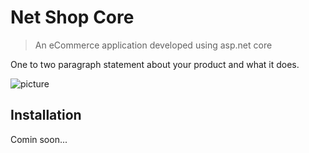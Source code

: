 
# Net Shop Core
> An eCommerce application developed using asp.net core

One to two paragraph statement about your product and what it does.

![picture](https://i.ibb.co/ZhKfW64/logo-banner.png)

## Installation

Comin soon...


